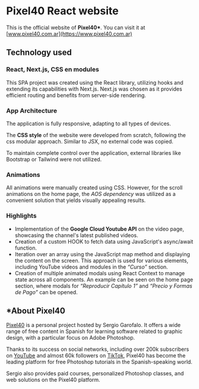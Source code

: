# Pixel40 React website

This is the official website of **Pixel40\***. You can visit it at [www.pixel40.com.ar](https://www.pixel40.com.ar)

## Technology used

### React, Next.js, CSS en modules

This SPA project was created using the React library, utilizing hooks and extending its capabilities with Next.js. Next.js was chosen as it provides efficient routing and benefits from server-side rendering.

### App Architecture

The application is fully responsive, adapting to all types of devices.

The **CSS style** of the website were developed from scratch, following the css modular approach. Similar to JSX, no external code was copied.

To maintain complete control over the application, external libraries like Bootstrap or Tailwind were not utilized.

### Animations

All animations were manually created using CSS. However, for the scroll animations on the home page, the _AOS dependency_ was utilized as a convenient solution that yields visually appealing results.

### Highlights

- Implementation of the **Google Cloud Youtube API** on the video page, showcasing the channel's latest published videos.
- Creation of a custom HOOK to fetch data using JavaScript's async/await function.
- Iteration over an array using the JavaScript map method and displaying the content on the screen. This approach is used for various elements, including YouTube videos and modules in the _“Curso”_ section.
- Creation of multiple animated modals using React Context to manage state across all components. An example can be seen on the home page section, where modals for _“Reproducir Capítulo 1”_ and _“Precio y Formas de Pago”_ can be opened.

## \*About Pixel40

[Pixel40](http://pixel40.com.ar) is a personal project hosted by Sergio Garofalo. It offers a wide range of free content in Spanish for learning software related to graphic design, with a particular focus on Adobe Photoshop.

Thanks to its success on social networks, including over 200k subscribers on [YouTube](https://youtube.com/@pixel40) and almost 60k followers on [TikTok](https://www.tiktok.com/@estudiopixel40), Pixel40 has become the leading platform for free Photoshop tutorials in the Spanish-speaking world.

Sergio also provides paid courses, personalized Photoshop classes, and web solutions on the Pixel40 platform.
